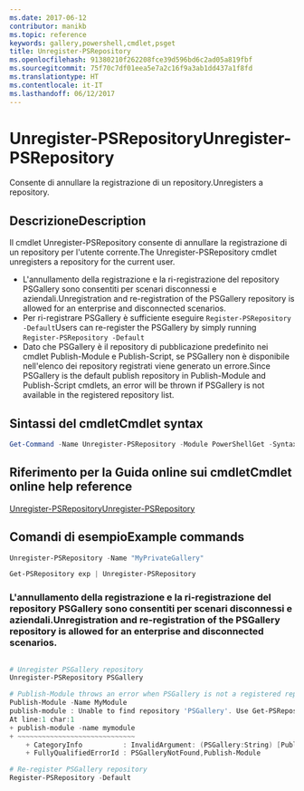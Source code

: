 ```yaml
---
ms.date: 2017-06-12
contributor: manikb
ms.topic: reference
keywords: gallery,powershell,cmdlet,psget
title: Unregister-PSRepository
ms.openlocfilehash: 91380210f262208fce39d596bd6c2ad05a819fbf
ms.sourcegitcommit: 75f70c7df01eea5e7a2c16f9a3ab1dd437a1f8fd
ms.translationtype: HT
ms.contentlocale: it-IT
ms.lasthandoff: 06/12/2017
---
```

# <a name="unregister-psrepository"></a><span data-ttu-id="43ef5-103">Unregister-PSRepository</span><span class="sxs-lookup"><span data-stu-id="43ef5-103">Unregister-PSRepository</span></span>

<span data-ttu-id="43ef5-104">Consente di annullare la registrazione di un repository.</span><span class="sxs-lookup"><span data-stu-id="43ef5-104">Unregisters a repository.</span></span>

## <a name="description"></a><span data-ttu-id="43ef5-105">Descrizione</span><span class="sxs-lookup"><span data-stu-id="43ef5-105">Description</span></span>

<span data-ttu-id="43ef5-106">Il cmdlet Unregister-PSRepository consente di annullare la registrazione di un repository per l'utente corrente.</span><span class="sxs-lookup"><span data-stu-id="43ef5-106">The Unregister-PSRepository cmdlet unregisters a repository for the current user.</span></span>
- <span data-ttu-id="43ef5-107">L'annullamento della registrazione e la ri-registrazione del repository PSGallery sono consentiti per scenari disconnessi e aziendali.</span><span class="sxs-lookup"><span data-stu-id="43ef5-107">Unregistration and re-registration of the PSGallery repository is allowed for an enterprise and disconnected scenarios.</span></span>
- <span data-ttu-id="43ef5-108">Per ri-registrare PSGallery è sufficiente eseguire `Register-PSRepository -Default`</span><span class="sxs-lookup"><span data-stu-id="43ef5-108">Users can re-register the PSGallery by simply running `Register-PSRepository -Default`</span></span>
- <span data-ttu-id="43ef5-109">Dato che PSGallery è il repository di pubblicazione predefinito nei cmdlet Publish-Module e Publish-Script, se PSGallery non è disponibile nell'elenco dei repository registrati viene generato un errore.</span><span class="sxs-lookup"><span data-stu-id="43ef5-109">Since PSGallery is the default publish repository in Publish-Module and Publish-Script cmdlets, an error will be thrown if PSGallery is not available in the registered repository list.</span></span>

## <a name="cmdlet-syntax"></a><span data-ttu-id="43ef5-110">Sintassi del cmdlet</span><span class="sxs-lookup"><span data-stu-id="43ef5-110">Cmdlet syntax</span></span>

```powershell
Get-Command -Name Unregister-PSRepository -Module PowerShellGet -Syntax
```
## <a name="cmdlet-online-help-reference"></a><span data-ttu-id="43ef5-111">Riferimento per la Guida online sui cmdlet</span><span class="sxs-lookup"><span data-stu-id="43ef5-111">Cmdlet online help reference</span></span>

[<span data-ttu-id="43ef5-112">Unregister-PSRepository</span><span class="sxs-lookup"><span data-stu-id="43ef5-112">Unregister-PSRepository</span></span>](http://go.microsoft.com/fwlink/?LinkID=517130)

## <a name="example-commands"></a><span data-ttu-id="43ef5-113">Comandi di esempio</span><span class="sxs-lookup"><span data-stu-id="43ef5-113">Example commands</span></span>

```powershell
Unregister-PSRepository -Name "MyPrivateGallery"

Get-PSRepository exp | Unregister-PSRepository
```

### <a name="unregistration-and-re-registration-of-the-psgallery-repository-is-allowed-for-an-enterprise-and-disconnected-scenarios"></a><span data-ttu-id="43ef5-114">L'annullamento della registrazione e la ri-registrazione del repository PSGallery sono consentiti per scenari disconnessi e aziendali.</span><span class="sxs-lookup"><span data-stu-id="43ef5-114">Unregistration and re-registration of the PSGallery repository is allowed for an enterprise and disconnected scenarios.</span></span>
```powershell

# Unregister PSGallery repository
Unregister-PSRepository PSGallery

# Publish-Module throws an error when PSGallery is not a registered repository
Publish-Module -Name MyModule
publish-module : Unable to find repository 'PSGallery'. Use Get-PSRepository to see all available repositories. Try again after specifying a valid repository name. You can use 'Register-PSRepository -Default' to register the PSGallery repository.
At line:1 char:1
+ publish-module -name mymodule
+ ~~~~~~~~~~~~~~~~~~~~~~~~~~~~~
    + CategoryInfo          : InvalidArgument: (PSGallery:String) [Publish-Module], ArgumentException
    + FullyQualifiedErrorId : PSGalleryNotFound,Publish-Module

# Re-register PSGallery repository
Register-PSRepository -Default
```

